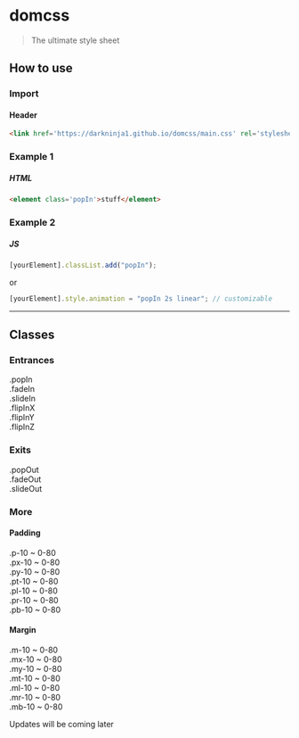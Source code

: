 # domcss
> The ultimate style sheet

## How to use

### Import
#### Header
```html
<link href='https://darkninja1.github.io/domcss/main.css' rel='stylesheet' type='text/css' >
```
### Example 1
##### HTML
```html
<element class='popIn'>stuff</element>
```
### Example 2
##### JS
```javascript
[yourElement].classList.add("popIn");
```
or
```javascript
[yourElement].style.animation = "popIn 2s linear"; // customizable
```

---

## Classes

### Entrances

.popIn <br>
.fadeIn <br>
.slideIn <br>
.flipInX <br>
.flipInY <br>
.flipInZ <br>

### Exits

.popOut <br>
.fadeOut <br>
.slideOut <br>

### More

#### Padding

.p-10 ~ 0-80 <br>
.px-10 ~ 0-80 <br>
.py-10 ~ 0-80 <br>
.pt-10 ~ 0-80 <br>
.pl-10 ~ 0-80 <br>
.pr-10 ~ 0-80 <br>
.pb-10 ~ 0-80 <br>

#### Margin

.m-10 ~ 0-80 <br>
.mx-10 ~ 0-80 <br>
.my-10 ~ 0-80 <br>
.mt-10 ~ 0-80 <br>
.ml-10 ~ 0-80 <br>
.mr-10 ~ 0-80 <br>
.mb-10 ~ 0-80 <br>

Updates will be coming later
